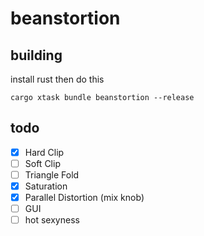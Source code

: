 # beanstortion

## building

install rust then do this
```shell
cargo xtask bundle beanstortion --release
```

## todo

- [x] Hard Clip
- [ ] Soft Clip
- [ ] Triangle Fold
- [x] Saturation
- [x] Parallel Distortion (mix knob)
- [ ] GUI
- [ ] hot sexyness